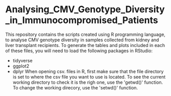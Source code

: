 # Analysing_CMV_Genotype_Diversity_in_Immunocompromised_Patients
This repository contains the scripts created using R programming language, to analyse CMV genotype diversity in samples collected from kidney and liver transplant recipients. 
To generate the tables and plots included in each of these files, you will need to load the following packages in RStudio:
- tidyverse
- ggplot2
- dplyr
When opening csv. files in R, first make sure that the file directory is set to where the csv file you want to use is located. To see the current working directory to check it is the righ one, use the 'getwd()' function. To change the working direcory, use the 'setwd()' function. 
